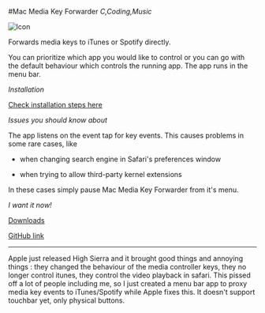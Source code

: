 #Mac Media Key Forwarder
_C,Coding,Music_

![Icon](/images/apps/mmkf_icon.png)

Forwards media keys to iTunes or Spotify directly.

You can prioritize which app you would like to control or you can go with the default behaviour which controls the running app. The app runs in the menu bar.

_Installation_

[Check installation steps here](https://github.com/milgra/macmediakeyforwarder)

_Issues you should know about_

The app listens on the event tap for key events. This causes problems in some rare cases, like 

- when changing search engine in Safari's preferences window

- when trying to allow third-party kernel extensions

In these cases simply pause Mac Media Key Forwarder from it's menu.

_I want it now!_

[Downloads](https://github.com/milgra/macmediakeyforwarder/releases)

[GitHub link](https://github.com/milgra/macmediakeyforwarder)

---

Apple just released High Sierra and it brought good things and annoying things : they changed the behaviour of the media controller keys, they no longer control itunes, they control the video playback in safari. This pissed off a lot of people including me, so I just created a menu bar app to proxy media key events to iTunes/Spotify while Apple fixes this. It doesn't support touchbar yet, only physical buttons.